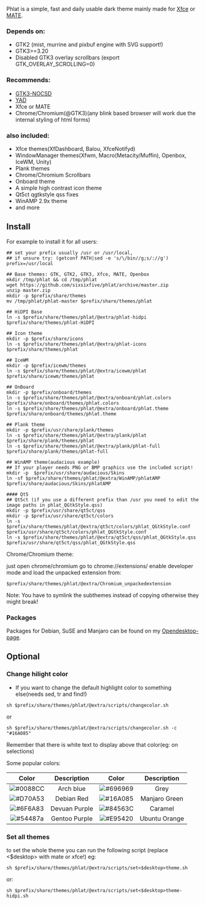 Phlat is a simple, fast and daily usable dark theme mainly made for [Xfce](https://xfce.org) or [MATE](https://mate-desktop.org).

### Depends on: 

* GTK2 (mist, murrine and pixbuf engine with SVG support!)
* GTK3>=3.20
* Disabled GTK3 overlay scrollbars (export GTK_OVERLAY_SCROLLING=0)

### Recommends: 

* [GTK3-NOCSD](https://github.com/PCMan/gtk3-nocsd)
* [YAD](https://sourceforge.net/projects/yad-dialog)
* Xfce or MATE
* Chrome/Chromium(@GTK3)(any blink based browser will work due the internal styling of html forms)

### also included: 

* Xfce themes(XfDashboard, Balou, XfceNotifyd)
* WindowManager themes(Xfwm, Macro(Metacity/Muffin), Openbox, IceWM, Unity)
* Plank themes
* Chrome/Chromium Scrollbars
* Onboard theme
* A simple high contrast icon theme
* Qt5ct qgtkstyle qss fixes
* WinAMP 2.9x theme
* and more

## Install

For example to install it for all users:

```
## set your prefix usually /usr or /usr/local, 
## if unsure try: (getconf PATH|sed -e 's/\/bin//g;s/://g') 
prefix=/usr/local

## Base themes: GTK, GTK2, GTK3, Xfce, MATE, Openbox
mkdir /tmp/phlat && cd /tmp/phlat
wget https://github.com/sixsixfive/phlat/archive/master.zip
unzip master.zip
mkdir -p $prefix/share/themes
mv /tmp/phlat/phlat-master $prefix/share/themes/phlat

## HiDPI Base
ln -s $prefix/share/themes/phlat/@extra/phlat-hidpi $prefix/share/themes/phlat-HiDPI

## Icon theme
mkdir -p $prefix/share/icons
ln -s $prefix/share/themes/phlat/@extra/phlat-icons $prefix/share/themes/phlat

## IceWM
mkdir -p $prefix/icewm/themes
ln -s $prefix/share/themes/phlat/@extra/icewm/phlat $prefix/share/icewm/themes/phlat

## OnBoard
mkdir -p $prefix/onboard/themes
ln -s $prefix/share/themes/phlat/@extra/onboard/phlat.colors $prefix/share/onboard/themes/phlat.colors
ln -s $prefix/share/themes/phlat/@extra/onboard/phlat.theme $prefix/share/onboard/themes/phlat.theme

## Plank theme
mkdir -p $prefix/usr/share/plank/themes
ln -s $prefix/share/themes/phlat/@extra/plank/phlat $prefix/share/plank/themes/phlat
ln -s $prefix/share/themes/phlat/@extra/plank/phlat-full $prefix/share/plank/themes/phlat-full

## WinAMP theme(audacious example)
## If your player needs PNG or BMP graphics use the included script!
mkdir -p  $prefix/usr/share/audacious/Skins
ln -sf $prefix/share/themes/phlat/@extra/WinAMP/phlatAMP $prefix/share/audacious/Skins/phlatAMP

#### Qt5
## Qt5ct (if you use a different prefix than /usr you need to edit the image paths in phlat_QGtkStyle.qss)
mkdir -p $prefix/usr/share/qt5ct/qss
mkdir -p $prefix/usr/share/qt5ct/colors
ln -s $prefix/share/themes/phlat/@extra/qt5ct/colors/phlat_QGtkStyle.conf $prefix/usr/share/qt5ct/colors/phlat_QGtkStyle.conf
ln -s $prefix/share/themes/phlat/@extra/qt5ct/qss/phlat_QGtkStyle.qss $prefix/usr/share/qt5ct/qss/phlat_QGtkStyle.qss
```
Chrome/Chromium theme:

just open chrome/chromium go to chrome://extensions/ enable developer mode and load the unpacked extension from:

```
$prefix/share/themes/phlat/@extra/Chromium_unpackedextension
```

Note: You have to symlink the subthemes instead of copying otherwise they might break!

### Packages

Packages for Debian, SuSE and Manjaro can be found on my [Opendesktop-page](https://www.opendesktop.org/s/XFCE/p/1175851/#files-panel).

## Optional

### Change hilight color

- If you want to change the default highlight color to something else(needs sed, tr and find!)

```
sh $prefix/share/themes/phlat/@extra/scripts/changecolor.sh 
```

or 

```
sh $prefix/share/themes/phlat/@extra/scripts/changecolor.sh -c "#16A085"
```

Remember that there is white text to display above that color(eg: on selections)

Some popular colors:

| Color | Description | Color | Description |
| :---: | :---: | :---: | :---: |
| ![#0088CC](https://placehold.it/150x80/0088CC/f1f2f2?text=0088CC) | Arch blue | ![#696969](https://placehold.it/150x80/696969/f1f2f2?text=696969) | Grey |
| ![#D70A53](https://placehold.it/150x80/D70A53/f1f2f2?text=D70A53) | Debian Red | ![#16A085](https://placehold.it/150x80/16A085/f1f2f2?text=16A085) | Manjaro Green |
| ![#6F6A83](https://placehold.it/150x80/6F6A83/f1f2f2?text=6F6A83) | Devuan Purple | ![#84563C](https://placehold.it/150x80/84563C/f1f2f2?text=84563C) | Caramel |
| ![#54487a](https://placehold.it/150x80/54487a/f1f2f2?text=54487A) | Gentoo Purple | ![#E95420](https://placehold.it/150x80/E95420/f1f2f2?text=E95420) | Ubuntu Orange |

### Set all themes

to set the whole theme you can run the following script (replace <$desktop> with mate or xfce!) eg:


```
sh $prefix/share/themes/phlat/@extra/scripts/set<$desktop>theme.sh
```

or:

```
sh $prefix/share/themes/phlat/@extra/scripts/set<$desktop>theme-hidpi.sh
```
